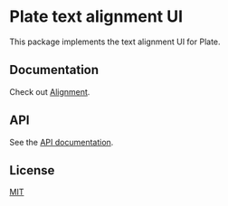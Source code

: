 # Plate text alignment UI

This package implements the text alignment UI for Plate.

## Documentation

Check out [Alignment](https://plate.udecode.io/docs/plugins/alignment).

## API

See the [API documentation](https://plate-api.udecode.io/globals.html). 

## License

[MIT](../../../LICENSE)
